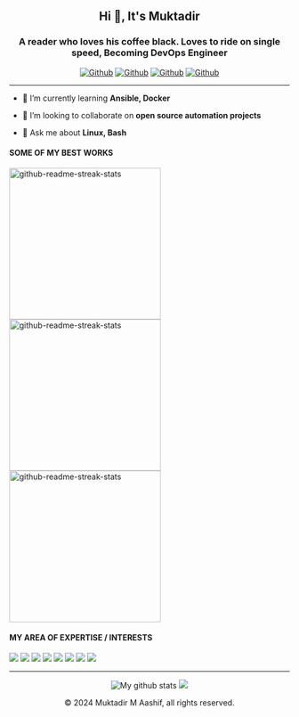<h2 align="center">Hi 👋, It's Muktadir</h2>
<h3 align="center">A reader who loves his coffee black. Loves to ride on single speed, Becoming DevOps Engineer</h3>

<div align="center">
  
[<img alt="Github" src="https://img.shields.io/badge/portfolio-%2312100E.svg?&style=for-the-badge&logo=Github&logoColor=white" />](https://github.com/muktadirmaashif) 
[<img alt="Github" src="https://img.shields.io/badge/linkedin-teal.svg?&style=for-the-badge&logo=linkedin&logoColor=white" />](https://linkedin.com/in/itsmuktadir)
[<img alt="Github" src="https://img.shields.io/badge/gmail-red.svg?&style=for-the-badge&logo=gmail&logoColor=white" />](https://twitter.com/CreativeTim)
[<img alt="Github" src="https://img.shields.io/badge/dev.to-black.svg?&style=for-the-badge&logo=dev&logoColor=white" />](https://dev.to/muktadirmaashif)
</div>

---


- 🌱 I’m currently learning **Ansible, Docker**

- 👯 I’m looking to collaborate on **open source automation projects**

- 💬 Ask me about **Linux, Bash**


#### SOME OF MY BEST WORKS

<div align="left">
  
<img width="272" src="https://denvercoder1-github-readme-stats.vercel.app/api/pin/?username=muktadirmaashif&repo=neovim-config&theme=react&bg_color=273849&title_color=F85D7F&icon_color=F8D866&hide_border=true&show_icons=false" alt="github-readme-streak-stats">
<img width="272" src="https://denvercoder1-github-readme-stats.vercel.app/api/pin/?username=muktadirmaashif&repo=solidity-guessing-game&theme=react&bg_color=273849&title_color=F85D7F&icon_color=F8D866&hide_border=true&show_icons=false" alt="github-readme-streak-stats">
<img width="272" src="https://denvercoder1-github-readme-stats.vercel.app/api/pin/?username=muktadirmaashif&repo=bengali-review-analyzer&theme=react&bg_color=273849&title_color=F85D7F&icon_color=F8D866&hide_border=true&show_icons=false" alt="github-readme-streak-stats">
</div>

<!--
#### READ MY BLOGS
1. **[🔥 Creative Tim Courses](https://www.creative-tim.com/blog/creative-tim/new-learning-resources-web-designers/)** <br> *New Learning Platform for Web Designers & Devs*
2. **[😎 Git Tutorial](https://www.creative-tim.com/blog/educational-tech/git-tutorial-fix-common-mistakes/)** <br> *How to Fix 18 Common Mistakes*
-->




#### MY AREA OF EXPERTISE / INTERESTS

<div align="left"
  <img src="https://img.shields.io/badge/Python-3776AB?style=for-the-badge&logo=python&logoColor=yellow" />
  <img src="https://img.shields.io/badge/bash-black?style=for-the-badge&logo=gnubash&logoColor=white" />
  <img src="https://img.shields.io/badge/docker-blue?style=for-the-badge&logo=docker&logoColor=white" />
  <img src="https://img.shields.io/badge/git-darkred?style=for-the-badge&logo=git&logoColor=white" />
  <img src="https://img.shields.io/badge/graphana-F46800?style=for-the-badge&logo=grafana&logoColor=white" />
  <img src="https://img.shields.io/badge/ansible-white?style=for-the-badge&logo=ansible&logoColor=black" />
  <img src="https://img.shields.io/badge/linux-black?style=for-the-badge&logo=linux&logoColor=white" />
  <img src="https://img.shields.io/badge/nginx-009639?style=for-the-badge&logo=nginx&logoColor=white" />
  <img src="https://img.shields.io/badge/weblogic-white?style=for-the-badge&logo=oracle&logoColor=red" />
</div>

---

<div align="center"> 
<!-- <img src="https://github-readme-streak-stats.herokuapp.com?user=muktadirmaashif&layout=compact&theme=vue-dark&hide_border=true&date_format=M%20j%5B%2C%20Y%5D" alt="My github stats" /> -->
<img src="https://github-readme-stats.vercel.app/api?username=muktadirmaashif&layout=compact&show_icons=true&include_all_commits=true&theme=cobalt&hide_border=true" alt="My github stats" /> 
<img src="https://github-readme-stats.vercel.app/api/top-langs/?username=muktadirmaashif&layout=compact&theme=cobalt&hide_border=true" />
</div>

<p align="center"> © 2024 Muktadir M Aashif, all rights reserved. </p>

<!--<a href="your-own-link-from-the-website" target="_blank"><img src="https://cdn.buymeacoffee.com/buttons/v2/default-red.png" alt="Buy Me A Coffee" width="150" ></a> -->

<p align="center">
</p>
